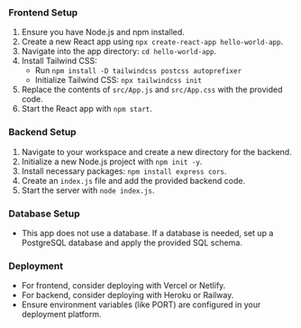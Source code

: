 ### Frontend Setup
1. Ensure you have Node.js and npm installed.
2. Create a new React app using `npx create-react-app hello-world-app`.
3. Navigate into the app directory: `cd hello-world-app`.
4. Install Tailwind CSS:
   - Run `npm install -D tailwindcss postcss autoprefixer`
   - Initialize Tailwind CSS: `npx tailwindcss init`
5. Replace the contents of `src/App.js` and `src/App.css` with the provided code.
6. Start the React app with `npm start`.

### Backend Setup
1. Navigate to your workspace and create a new directory for the backend.
2. Initialize a new Node.js project with `npm init -y`.
3. Install necessary packages: `npm install express cors`.
4. Create an `index.js` file and add the provided backend code.
5. Start the server with `node index.js`.

### Database Setup
- This app does not use a database. If a database is needed, set up a PostgreSQL database and apply the provided SQL schema.

### Deployment
- For frontend, consider deploying with Vercel or Netlify.
- For backend, consider deploying with Heroku or Railway.
- Ensure environment variables (like PORT) are configured in your deployment platform.
